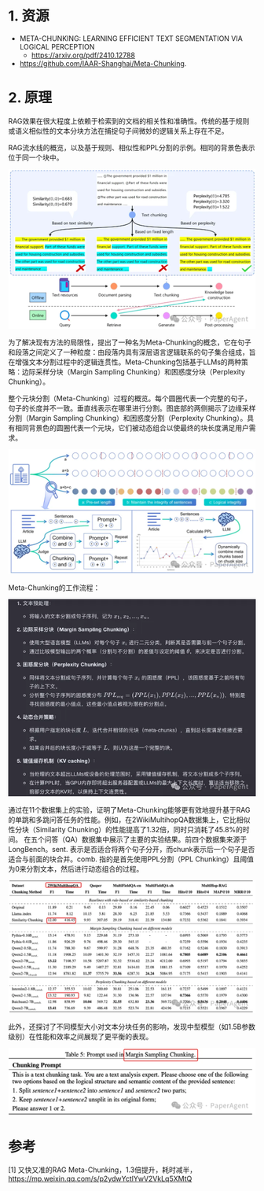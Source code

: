 # 1. 资源

- META-CHUNKING: LEARNING EFFICIENT TEXT SEGMENTATION VIA LOGICAL PERCEPTION
  - https://arxiv.org/pdf/2410.12788
- https://github.com/IAAR-Shanghai/Meta-Chunking.

# 2. 原理

RAG效果在很大程度上依赖于检索到的文档的相关性和准确性。传统的基于规则或语义相似性的文本分块方法在捕捉句子间微妙的逻辑关系上存在不足。

RAG流水线的概览，以及基于规则、相似性和PPL分割的示例。相同的背景色表示位于同一个块中。

![](.03_meta_chunk_images/RAG流水线.png)

为了解决现有方法的局限性，提出了一种名为Meta-Chunking的概念，它在句子和段落之间定义了一种粒度：由段落内具有深层语言逻辑联系的句子集合组成，旨在增强文本分割过程中的逻辑连贯性。Meta-Chunking包括基于LLMs的两种策略：边际采样分块（Margin Sampling Chunking）和困惑度分块（Perplexity Chunking）。

整个元块分割（Meta-Chunking）过程的概览。每个圆圈代表一个完整的句子，句子的长度并不一致。垂直线表示在哪里进行分割。图底部的两侧揭示了边缘采样分割（Margin Sampling Chunking）和困惑度分割（Perplexity Chunking）。具有相同背景色的圆圈代表一个元块，它们被动态组合以使最终的块长度满足用户需求。

![](.03_meta_chunk_images/方案流程.png)

Meta-Chunking的工作流程：

![](.03_meta_chunk_images/工作流程描述.png)

通过在11个数据集上的实验，证明了Meta-Chunking能够更有效地提升基于RAG的单跳和多跳问答任务的性能。例如，在2WikiMultihopQA数据集上，它比相似性分块（Similarity Chunking）的性能提高了1.32倍，同时只消耗了45.8%的时间。
在五个问答（QA）数据集中展示了主要的实验结果。前四个数据集来源于LongBench。sent. 表示是否适合将两个句子分开，而chunk表示后一个句子是否适合与前面的块合并。comb. 指的是首先使用PPL分割（PPL Chunking）且阈值为0来分割文本，然后进行动态组合的过程。

![](.03_meta_chunk_images/实验结论1.png)

此外，还探讨了不同模型大小对文本分块任务的影响，发现中型模型（如1.5B参数级别）在性能和效率之间展现了更平衡的表现。

![](.03_meta_chunk_images/提示词.png)

# 参考

[1] 又快又准的RAG Meta-Chunking，1.3倍提升，耗时减半，https://mp.weixin.qq.com/s/p2ydwYctlYwV2VkLq5XMtQ
